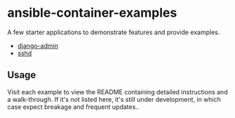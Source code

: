 # ansible-container-examples

A few starter applications to demonstrate features and provide examples.

- [django-admin](https://github.com/ansible/ansible-container-examples/tree/master/django-admin)
- [sshd](https://github.com/ansible/ansible-container-examples/tree/master/sshd)

## Usage
Visit each example to view the README containing detailed instructions and a walk-through. If it's not listed here, it's still under development, in which case expect 
breakage and frequent updates..
